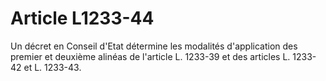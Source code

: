 # Article L1233-44

Un décret en Conseil d'Etat détermine les modalités d'application des premier et deuxième alinéas de l'article L. 1233-39 et des articles L. 1233-42 et L. 1233-43.